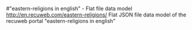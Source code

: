 #"eastern-religions in english" - Flat file data model
http://en.recuweb.com/eastern-religions/
Flat JSON file data model of the recuweb portal "eastern-religions in english"
